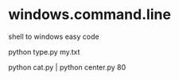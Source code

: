 # windows.command.line

shell to windows easy code

python type.py my.txt

python cat.py | python center.py 80





